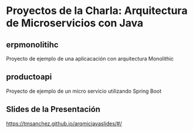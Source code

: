 # Proyectos de la Charla: Arquitectura de Microservicios con Java

## erpmonolitihc

Proyecto de ejemplo de una aplicacación con arquitectura Monolithic

## productoapi

Proyecto de ejemplo de un micro servicio utilizando Spring Boot

## Slides de la Presentación

https://tmsanchez.github.io/arqmicjavaslides/#/

